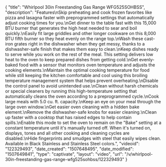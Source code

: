 {
    "title": "Whirlpool 30in Freestanding Gas Range WFG525SOHBSS",
    "description": "Features\nSkip preheating and cook frozen favorites like pizza and lasagna faster with preprogrammed settings that automatically adjust cooking times for you.\nGet dinner to the table fast with this 15,000 BTU burner that generates the high heat needed to sear and boil quickly.\nEasily fit large griddles and other longer cookware on this 8,000 BTU fifth burner so they heat evenly on the range top.\nWash these cast-iron grates right in the dishwasher when they get messy, thanks to a dishwasher-safe finish that makes them easy to clean.\nKeep dishes ready to serve while you work on the rest of the meal. This setting delivers low heat to the oven to keep prepared dishes from getting cold.\nGet evenly-baked food with a sensor that monitors oven temperature and adjusts the cooking elements.\nMaintain the optimal cooking temperature for food while still keeping the kitchen comfortable and cool using this broiling temperature management system that helps prevent overheating.\nDisable the control panel to avoid unintended use.\nClean without harsh chemicals or special cleaners by running this high-temperature setting that automatically cleans the oven according to a preprogrammed cycle.\nCook large meals with 5.0 cu. ft. capacity.\nKeep an eye on your meal through the large oven window.\nGet easier oven cleaning with a hidden bake element.\nRemove the dishwasher-safe knobs for easier cleaning.\nClean up faster with a cooktop that has raised edges to help contain spills.\nEnable this mode to set the oven to remain on the \"Bake\" setting at a constant temperature until it's manually turned off. When it's turned on, displays, tones and all other cooking and cleaning cycles are disabled.\nHide fingerprints and smudges with steel that easily wipes clean. Available in Black Stainless and Stainless Steel colors.",
    "videoid": "122329493",
    "date_created": "1507648495",
    "date_modified": "1507649841",
    "type": "captivate",
    "layout": "video",
    "url": "\/v\/whirlpool-30in-freestanding-gas-range-wfg525sohbss\/122329493"
}